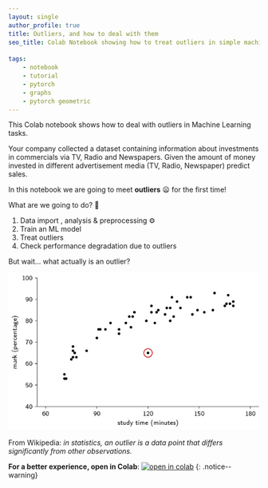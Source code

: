 ```yaml
---
layout: single
author_profile: true
title: Outliers, and how to deal with them
seo_title: Colab Notebook showing how to treat outliers in simple machine learning tasks

tags:
    - notebook
    - tutorial
    - pytorch
    - graphs
    - pytorch geometric
---
```

This Colab notebook shows how to deal with outliers in Machine Learning tasks. 


Your company collected a dataset containing information about investments in commercials via TV, Radio and Newspapers. Given the amount of money invested in different advertisement media (TV, Radio, Newspaper) predict sales.

In this notebook we are going to meet **outliers** 😦 for the first time!

What are we going to do? 🤔

1. Data import , analysis & preprocessing ⚙️
2. Train an ML model
3. Treat outliers
4. Check performance degradation due to outliers

But wait... what actually is an outlier? 

![image](https://raw.githubusercontent.com/alessiodevoto/deepers/main/images/outliers_example.jpg)

From Wikipedia: *in statistics, an outlier is a data point that differs significantly from other observations.*

**For a better experience, open in Colab**:
[![open in colab](https://colab.research.google.com/assets/colab-badge.svg)](https://colab.research.google.com/github/alessiodevoto/notebooks/blob/main/deepcamp_lab2.ipynb)
{: .notice--warning}

